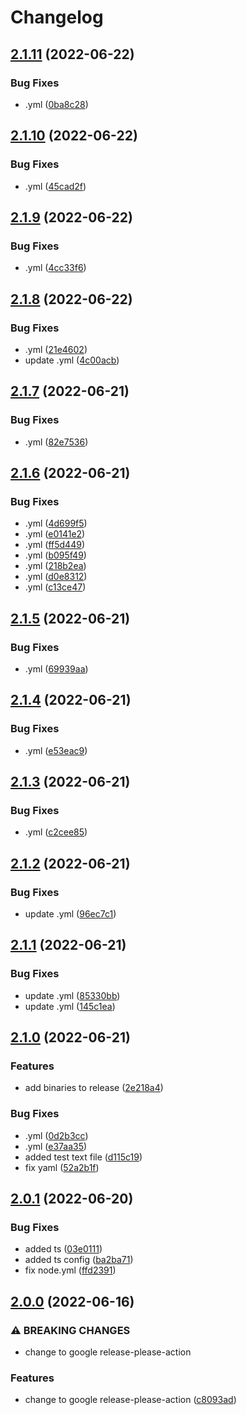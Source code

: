 # Changelog

## [2.1.11](https://github.com/samoldham/testcli/compare/v2.1.10...v2.1.11) (2022-06-22)


### Bug Fixes

* .yml ([0ba8c28](https://github.com/samoldham/testcli/commit/0ba8c281e63b005acc48ca430b5355d4a3d4fe1f))

## [2.1.10](https://github.com/samoldham/testcli/compare/v2.1.9...v2.1.10) (2022-06-22)


### Bug Fixes

* .yml ([45cad2f](https://github.com/samoldham/testcli/commit/45cad2f0bed2fe532d443919d4d7626711783bbd))

## [2.1.9](https://github.com/samoldham/testcli/compare/v2.1.8...v2.1.9) (2022-06-22)


### Bug Fixes

* .yml ([4cc33f6](https://github.com/samoldham/testcli/commit/4cc33f6d3ea4c626005459f7e8ea439947e5f4f8))

## [2.1.8](https://github.com/samoldham/testcli/compare/v2.1.7...v2.1.8) (2022-06-22)


### Bug Fixes

* .yml ([21e4602](https://github.com/samoldham/testcli/commit/21e4602b65b80dedfc6030097844ca7059d8253f))
* update .yml ([4c00acb](https://github.com/samoldham/testcli/commit/4c00acb377642e8251496825fbcffa1d0a8efc79))

## [2.1.7](https://github.com/samoldham/testcli/compare/v2.1.6...v2.1.7) (2022-06-21)


### Bug Fixes

* .yml ([82e7536](https://github.com/samoldham/testcli/commit/82e7536aa3a17232247535b189cb182f375b8f62))

## [2.1.6](https://github.com/samoldham/testcli/compare/v2.1.5...v2.1.6) (2022-06-21)


### Bug Fixes

* .yml ([4d699f5](https://github.com/samoldham/testcli/commit/4d699f5d26fbf1095f4ea5c38b5e4d0682b0c628))
* .yml ([e0141e2](https://github.com/samoldham/testcli/commit/e0141e2521e8d4d2c781055b55e1a77c6d899a4c))
* .yml ([ff5d449](https://github.com/samoldham/testcli/commit/ff5d449c139e72f9844bf22901e8c5dd204ca998))
* .yml ([b095f49](https://github.com/samoldham/testcli/commit/b095f490ba05b4e3992dbe2227042a62482de000))
* .yml ([218b2ea](https://github.com/samoldham/testcli/commit/218b2eac235629d666043941edbdc565112d2df4))
* .yml ([d0e8312](https://github.com/samoldham/testcli/commit/d0e83122286775be301d3346f029cea9fc08b704))
* .yml ([c13ce47](https://github.com/samoldham/testcli/commit/c13ce4744186efca2e36527ba2ddeaea5be17c3e))

## [2.1.5](https://github.com/samoldham/testcli/compare/v2.1.4...v2.1.5) (2022-06-21)


### Bug Fixes

* .yml ([69939aa](https://github.com/samoldham/testcli/commit/69939aa1246554fe235c62a02fe91c221081ae0f))

## [2.1.4](https://github.com/samoldham/testcli/compare/v2.1.3...v2.1.4) (2022-06-21)


### Bug Fixes

* .yml ([e53eac9](https://github.com/samoldham/testcli/commit/e53eac96f93b3d119cf37ae2b58df28e49f0a7a4))

## [2.1.3](https://github.com/samoldham/testcli/compare/v2.1.2...v2.1.3) (2022-06-21)


### Bug Fixes

* .yml ([c2cee85](https://github.com/samoldham/testcli/commit/c2cee852cac6f2a0e4baeb0157d66df39e9b47fe))

## [2.1.2](https://github.com/samoldham/testcli/compare/v2.1.1...v2.1.2) (2022-06-21)


### Bug Fixes

* update .yml ([96ec7c1](https://github.com/samoldham/testcli/commit/96ec7c1686fec3ddbc3e32ef29d6178eafc3f9b7))

## [2.1.1](https://github.com/samoldham/testcli/compare/v2.1.0...v2.1.1) (2022-06-21)


### Bug Fixes

* update .yml ([85330bb](https://github.com/samoldham/testcli/commit/85330bbae8fd3d1781427a9826d586667a9dcc2b))
* update .yml ([145c1ea](https://github.com/samoldham/testcli/commit/145c1ea9dace9d688749af5e706502c7ca803dc3))

## [2.1.0](https://github.com/samoldham/testcli/compare/v2.0.1...v2.1.0) (2022-06-21)


### Features

* add binaries to release ([2e218a4](https://github.com/samoldham/testcli/commit/2e218a4642cd21153b04a7530e7999b789226be2))


### Bug Fixes

* .yml ([0d2b3cc](https://github.com/samoldham/testcli/commit/0d2b3cc6131c31c373a373f2aff923c15ef169c1))
* .yml ([e37aa35](https://github.com/samoldham/testcli/commit/e37aa3596c3cacb246702503a277dffcf31e5561))
* added test text file ([d115c19](https://github.com/samoldham/testcli/commit/d115c19bc9805d78824b5445d29a0834fab4ba2f))
* fix yaml ([52a2b1f](https://github.com/samoldham/testcli/commit/52a2b1f35018d56f25682b8fda599b43148e5fcc))

## [2.0.1](https://github.com/samoldham/testcli/compare/v2.0.0...v2.0.1) (2022-06-20)


### Bug Fixes

* added ts ([03e0111](https://github.com/samoldham/testcli/commit/03e011140a266a7971fd3111e4a50c4229d24e21))
* added ts config ([ba2ba71](https://github.com/samoldham/testcli/commit/ba2ba7180cb3f0b851fedf799b4127f5a2194ee5))
* fix node.yml ([ffd2391](https://github.com/samoldham/testcli/commit/ffd239123ca75ac9ef4923d368b20828a9dd759e))

## [2.0.0](https://github.com/samoldham/testcli/compare/v1.2.0...v2.0.0) (2022-06-16)


### ⚠ BREAKING CHANGES

* change to google release-please-action

### Features

* change to google release-please-action ([c8093ad](https://github.com/samoldham/testcli/commit/c8093ade8fba1089f0c2fa834f81bddf2ced6e59))
